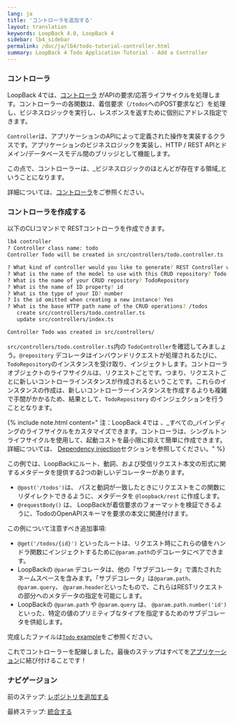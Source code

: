 ```yaml
---
lang: ja
title: 'コントローラを追加する'
layout: translation
keywords: LoopBack 4.0, LoopBack 4
sidebar: lb4_sidebar
permalink: /doc/ja/lb4/todo-tutorial-controller.html
summary: LoopBack 4 Todo Application Tutorial - Add a Controller
---
```


### コントローラ

LoopBack 4では、[コントローラ](../../Controllers.md) がAPIの要求/応答ライフサイクルを処理します。コントローラーの各関数は、着信要求（`/todos`へのPOST要求など）を処理し、ビジネスロジックを実行し、レスポンスを返すために個別にアドレス指定できます。

`Controller`は、アプリケーションのAPIによって定義された操作を実装するクラスです。アプリケーションのビジネスロジックを実装し、HTTP / REST APIとドメイン/データベースモデル間のブリッジとして機能します。

この点で、コントローラーは、_ビジネスロジックのほとんどが存在する領域_ということになります。

詳細については、[コントローラ](https://loopback.io/doc/en/lb4/Controllers.html)をご参照ください。

### コントローラを作成する

以下のCLIコマンドで RESTコントローラを作成できます。 

```sh
lb4 controller
? Controller class name: todo
Controller Todo will be created in src/controllers/todo.controller.ts

? What kind of controller would you like to generate? REST Controller with CRUD functions
? What is the name of the model to use with this CRUD repository? Todo
? What is the name of your CRUD repository? TodoRepository
? What is the name of ID property? id
? What is the type of your ID? number
? Is the id omitted when creating a new instance? Yes
? What is the base HTTP path name of the CRUD operations? /todos
   create src/controllers/todo.controller.ts
   update src/controllers/index.ts

Controller Todo was created in src/controllers/
```

`src/controllers/todo.controller.ts`内の `TodoController`を確認してみましょう。`@repository` デコレータはインバウンドリクエストが処理されるたびに、 `TodoRepository`のインスタンスを受け取り、インジェクトします。コントローラオブジェクトのライフサイクルは、リクエストごとです。つまり、リクエストごとに新しいコントローラインスタンスが作成されるということです。これらのインスタンスの作成は、新しいコントローラーインスタンスを作成するよりも複雑で手間がかかるため、結果として、`TodoRepository` のインジェクションを行うこととなります。

{% include note.html content="
注：LoopBack 4では 、_すべての_バインディングのライフサイクルをカスタマイズできます。コントローラは、シングルトンライフサイクルを使用して、起動コストを最小限に抑えて簡単に作成できます。詳細については、 [Dependency injection](../../Dependency-injection.md)セクションを参照してください。" %}

この例では、LoopBackにルート、動詞、および受信リクエスト本文の形式に関するメタデータを提供する2つの新しいデコレーターがあります。

- `@post('/todos')`は、 パスと動詞が一致したときにリクエストをこの関数にリダイレクトできるように、メタデータを `@loopback/rest` に作成します。
- `@requestBody()` は、 LoopBackが着信要求のフォーマットを検証できるように、TodoのOpenAPIスキーマを要求の本文に関連付けます。

この例について注意すべき追加事項:

-  `@get('/todos/{id}')` といったルートは、リクエスト時にこれらの値をハンドラ関数にインジェクトするために`@param.path`のデコレータにペアできます。
- LoopBackの `@param` デコレータは、他の「サブデコレータ」で満たされたネームスペースを含みます。「サブデコレータ」は`@param.path`、`@param.query`、 `@param.header`といったもので、これらはRESTリクエストの部分へのメタデータの指定を可能にします。
- LoopBackの `@param.path` や `@param.query` は、  `@param.path.number('id')`といった、特定の値のプリミティブなタイプを指定するためのサブデコレータを供給します。

完成したファイルは[`Todo` example](https://github.com/strongloop/loopback-next/blob/master/examples/todo/src/controllers/todo.controller.ts)をご参照ください。

これでコントローラーを配線しました。最後のステップはすべてを[アプリケーション](todo-tutorial-putting-it-together.md)に結び付けることです！

### ナビゲージョン

前のステップ: [レポジトリを追加する](todo-tutorial-repository.md)

最終ステップ: [統合する](todo-tutorial-putting-it-together.md)
